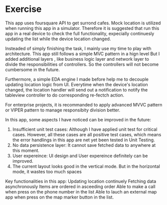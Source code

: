 # Exercise

This app uses foursquare API to get surrond cafes. Mock location is utilized when running this app in a simulator.
Therefore it is suggested that run this app in a real device to check the full functionality, expecially continuesly updating the list while the device location changed.

Insteaded of simply finishing the task, I mainly use my time to play with architecture.
This app still follows a simple MVC pattern in a hign level
But I added additional layers , like business logic layer and network layer to divide the responsibilities of controllers.
So the controllers will not become cumbersome  in the future.

Furthermore, a simple EDA engine I made before help me to decouple updating location logic from UI. Everytime when the device's location changed, the location handler will send out a notification to notify the tableview controller to do corresponding re-fectch action.

For enterprise projects, it is recommanded to apply advanced MVVC pattern or VIPER pattern to manage responsibity division better.


In this app, some aspects I have noticed can be improved in the future:
1. Insufficient unit test cases: Although I have applied unit test for critical cases. However, all these cases are all positive test cases, which means the error handlings in this app are net yet been tested in Unit Testing. 
2. No data persistence layer: It cannot save fetched data to anywhere at this moment.
3. User expereince: UI design and User expereince definitely can be improved. 
4. The current layout looks good in the vertical mode. But in the horizontal mode, it wastes too much spaces


Key functionalities in this app:
Updating location continuely
Fetching data asynchronously
Items are ordered in asceeding order
Able to make a call when press on the phone number in the list
Able to lauch an external map app when press on the map marker button in the list.
